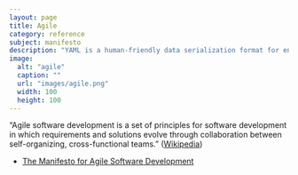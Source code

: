 ```yaml
---
layout: page
title: Agile
category: reference
subject: manifesto
description: "YAML is a human-friendly data serialization format for encoding data in plain text."
image:
  alt: "agile"
  caption: ""
  url: "images/agile.png"
  width: 100
  height: 100
---
```


“Agile software development is a set of principles for software development
in which requirements and solutions evolve through collaboration
between self-organizing, cross-functional teams.” ([Wikipedia](https://en.wikipedia.org/wiki/Agile_software_development))

* [The Manifesto for Agile Software Development](http://agilemanifesto.org/)
